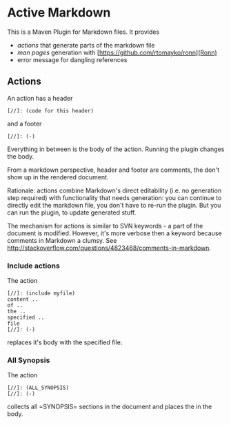 # Active Markdown 

This is a Maven Plugin for Markdown files. It provides
* *actions* that generate parts of the markdown file
* *man pages* generation with [https://github.com/rtomayko/ronn](Ronn)
* error message for dangling references


## Actions

An action has a header

    [//]: (code for this header)
  
and a footer

    [//]: (-)
  
Everything in between is the body of the action. Running the plugin changes the body.

From a markdown perspective, header and footer are comments, the don't show up in the rendered document.

Rationale: actions combine Markdown's direct editability (i.e. no generation step required) with functionality
that needs generation: you can continue to directly edit the markdown file, you don't have to re-run the plugin.
But you can run the plugin, to update generated stuff.

The mechanism for actions is similar to SVN keywords - a part of the document is modified. However, it's more 
verbose then a keyword because comments in Markdown a clumsy. See http://stackoverflow.com/questions/4823468/comments-in-markdown.


### Include actions

The action 

    [//]: (include myfile)
    content ..
    of ..
    the ..
    specified ..
    file 
    [//]: (-)
    
replaces it's body with the specified file.

### All Synopsis

The action

    [//]: (ALL_SYNOPSIS)
    [//]: (-)
   
collects all =SYNOPSIS= sections in the document and places the in the body.
    